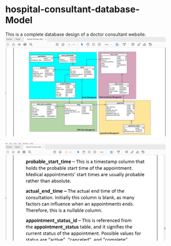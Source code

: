 # hospital-consultant-database-Model
This is a complete database design of a doctor consultant website.
![](ss/2.PNG)

![](ss/1.PNG)
